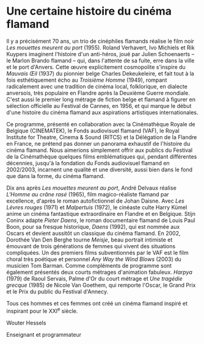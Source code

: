 # Une certaine histoire du cinéma flamand

Il y a précisément 70 ans, un trio de cinéphiles flamands réalise le film noir _Les mouettes meurent au port_ (1955). Roland Verhavert, Ivo Michiels et Rik Kuypers imaginent l'histoire d'un anti-héros, joué par Julien Schoenaerts – le Marlon Brando flamand – qui, dans l'attente de sa fuite, erre dans la ville et le port d'Anvers. Cette œuvre explicitement cosmopolite s'inspire du _Mauvais Œil_ (1937) du pionnier belge Charles Dekeukeleire, et fait tout à la fois esthétiquement écho au _Troisième Homme_ (1949), rompant radicalement avec une tradition de cinéma local, folklorique, en dialecte anversois, très populaire en Flandre après la Deuxième Guerre mondiale. C'est aussi le premier long métrage de fiction belge et flamand à figurer en sélection officielle au Festival de Cannes, en 1956, et qui marque le début d'une histoire du cinéma flamand aux aspirations artistiques internationales.

Ce programme, présenté en collaboration avec la Cinémathèque Royale de Belgique (CINEMATEK), le Fonds audiovisuel flamand (VAF), le Royal Institute for Theatre, Cinema & Sound (RITCS) et la Délégation de la Flandre en France, ne prétend pas donner un panorama exhaustif de l'histoire du cinéma flamand. Nous aimerions simplement offrir aux publics du Festival de la Cinémathèque quelques films emblématiques qui, pendant différentes décennies, jusqu'à la fondation du Fonds audiovisuel flamand en 2002/2003, incarnent une qualité et une diversité, aussi bien dans le fond que dans la forme, du cinéma flamand.

Dix ans après _Les mouettes meurent au port_, André Delvaux réalise _L'Homme au crâne rasé_ (1965), film magico-réaliste flamand par excellence, d'après le roman autofictionnel de Johan Daisne. Avec _Les Lèvres rouges_ (1971) et _Malpertuis_ (1972), le cinéaste culte Harry Kümel anime un cinéma fantastique extraordinaire en Flandre et en Belgique. Stijn Coninx adapte _Pieter Daens_, le roman documentaire flamand de Louis Paul Boon, pour sa fresque historique, _Daens_ (1992), qui est nommée aux Oscars et devient aussitôt un classique du cinéma flamand. En 2002, Dorothée Van Den Berghe tourne _Meisje_, beau portrait intimiste et émouvant de trois générations de femmes qui vivent des situations compliquées. Un des premiers films subventionnés par le VAF est le film choral très poétique et personnel _Any Way the Wind Blows_ (2003) du musicien Tom Barman. Comme compléments de programme sont également présentés deux courts métrages d'animation fabuleux. _Harpya_ (1979) de Raoul Servais, Palme d'Or du court métrage et _Une tragédie grecque_ (1985) de Nicole Van Goethem, qui remporte l'Oscar, le Grand Prix et le Prix du public du Festival d'Annecy.

Tous ces hommes et ces femmes ont créé un cinéma flamand inspiré et inspirant pour le XXI<sup>e</sup> siècle.

<div class="author">Wouter Hessels</div>

Enseignant et programmateur

